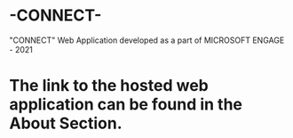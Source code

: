 # -CONNECT-
"CONNECT" Web Application developed as a part of MICROSOFT ENGAGE - 2021
# The link to the hosted web application can be found in the About Section.
